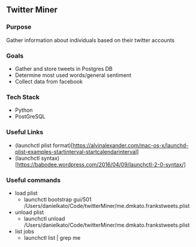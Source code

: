 ## Twitter Miner

### Purpose
Gather information about individuals based on their twitter accounts

### Goals
* Gather and store tweets in Postgres DB
* Determine most used words/general sentiment
* Collect data from facebook

### Tech Stack
* Python
* PostGreSQL

### Useful Links
* (launchctl plist format)[https://alvinalexander.com/mac-os-x/launchd-plist-examples-startinterval-startcalendarinterval]
* (launchctl syntax)[https://babodee.wordpress.com/2016/04/09/launchctl-2-0-syntax/]


### Useful commands
* load plist
    * launchctl bootstrap gui/501 /Users/danielkato/Code/twitterMiner/me.dmkato.frankstweets.plist
* unload plist
    * launchctl unload /Users/danielkato/Code/twitterMiner/me.dmkato.frankstweets.plist
* list jobs
    * launchctl list | grep me
